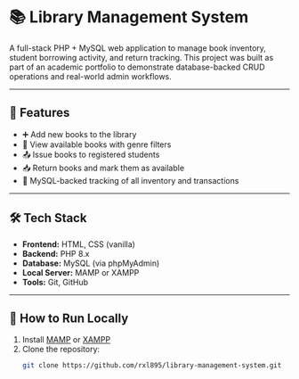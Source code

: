 # 📚 Library Management System

A full-stack PHP + MySQL web application to manage book inventory, student borrowing activity, and return tracking. This project was built as part of an academic portfolio to demonstrate database-backed CRUD operations and real-world admin workflows.

---

## 🔧 Features

- ➕ Add new books to the library
- 📖 View available books with genre filters
- 📤 Issue books to registered students
- 📥 Return books and mark them as available
- 🧾 MySQL-backed tracking of all inventory and transactions

---

## 🛠️ Tech Stack

- **Frontend:** HTML, CSS (vanilla)
- **Backend:** PHP 8.x
- **Database:** MySQL (via phpMyAdmin)
- **Local Server:** MAMP or XAMPP
- **Tools:** Git, GitHub

---

## 🧪 How to Run Locally

1. Install [MAMP](https://www.mamp.info) or [XAMPP](https://www.apachefriends.org/index.html)
2. Clone the repository:
   ```bash
   git clone https://github.com/rxl895/library-management-system.git
